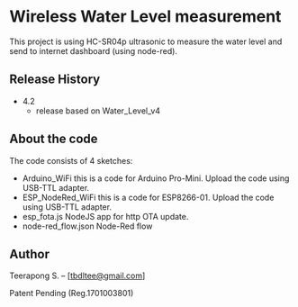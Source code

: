 # Wireless Water Level measurement
This project is using HC-SR04p ultrasonic to measure the water level and send to internet dashboard (using node-red).

## Release History
* 4.2
    * release based on Water_Level_v4

## About the code

The code consists of 4 sketches:
* Arduino_WiFi       this is a code for Arduino Pro-Mini. Upload the code using USB-TTL adapter.
* ESP_NodeRed_WiFi   this is a code for ESP8266-01. Upload the code using USB-TTL adapter.
* esp_fota.js        NodeJS app for http OTA update.
* node-red_flow.json Node-Red flow


## Author

Teerapong S. –  [tbdltee@gmail.com]

Patent Pending (Reg.1701003801)
